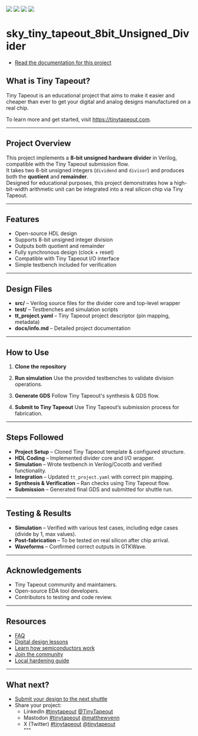 ![](../../workflows/gds/badge.svg) ![](../../workflows/docs/badge.svg) ![](../../workflows/test/badge.svg) ![](../../workflows/fpga/badge.svg)

# sky_tiny_tapeout_8bit_Unsigned_Divider

- [Read the documentation for this project](docs/info.md)

## What is Tiny Tapeout?

Tiny Tapeout is an educational project that aims to make it easier and cheaper than ever to get your digital and analog designs manufactured on a real chip.

To learn more and get started, visit https://tinytapeout.com.

---

## Project Overview

This project implements a **8-bit unsigned hardware divider** in Verilog, compatible with the Tiny Tapeout submission flow.  
It takes two 8-bit unsigned integers (`dividend` and `divisor`) and produces both the **quotient** and **remainder**.  
Designed for educational purposes, this project demonstrates how a high-bit-width arithmetic unit can be integrated into a real silicon chip via Tiny Tapeout.

---

## Features

- Open-source HDL design  
- Supports 8-bit unsigned integer division  
- Outputs both quotient and remainder  
- Fully synchronous design (clock + reset)  
- Compatible with Tiny Tapeout I/O interface  
- Simple testbench included for verification  

---

## Design Files

- **src/** – Verilog source files for the divider core and top-level wrapper  
- **test/** – Testbenches and simulation scripts  
- **tt_project.yaml** – Tiny Tapeout project descriptor (pin mapping, metadata)  
- **docs/info.md** – Detailed project documentation  

---

## How to Use

1. **Clone the repository**

2. **Run simulation**
   Use the provided testbenches to validate division operations.

3. **Generate GDS**
   Follow Tiny Tapeout's synthesis & GDS flow.

4. **Submit to Tiny Tapeout**
   Use Tiny Tapeout’s submission process for fabrication.

---

## Steps Followed

- **Project Setup** – Cloned Tiny Tapeout template & configured structure.  
- **HDL Coding** – Implemented divider core and I/O wrapper.  
- **Simulation** – Wrote testbench in Verilog/Cocotb and verified functionality.  
- **Integration** – Updated `tt_project.yaml` with correct pin mapping.  
- **Synthesis & Verification** – Ran checks using Tiny Tapeout flow.  
- **Submission** – Generated final GDS and submitted for shuttle run.  

---

## Testing & Results

- **Simulation** – Verified with various test cases, including edge cases (divide by 1, max values).  
- **Post-fabrication** – To be tested on real silicon after chip arrival.  
- **Waveforms** – Confirmed correct outputs in GTKWave.  

---

## Acknowledgements

- Tiny Tapeout community and maintainers.  
- Open-source EDA tool developers.  
- Contributors to testing and code review.  

---

## Resources

- [FAQ](https://tinytapeout.com/faq/)  
- [Digital design lessons](https://tinytapeout.com/digital_design/)  
- [Learn how semiconductors work](https://tinytapeout.com/siliwiz/)  
- [Join the community](https://tinytapeout.com/discord)  
- [Local hardening guide](https://www.tinytapeout.com/guides/local-hardening/)  

---

## What next?

- [Submit your design to the next shuttle](https://app.tinytapeout.com/)  
- Share your project:  
  - LinkedIn [#tinytapeout](https://www.linkedin.com/search/results/content/?keywords=%23tinytapeout) [@TinyTapeout](https://www.linkedin.com/company/100708654/)  
  - Mastodon [#tinytapeout](https://chaos.social/tags/tinytapeout) [@matthewvenn](https://chaos.social/@matthewvenn)  
  - X (Twitter) [#tinytapeout](https://twitter.com/hashtag/tinytapeout) [@tinytapeout](https://twitter.com/tinytapeout)  
"""

